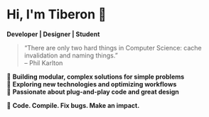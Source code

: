 # Hi, I'm Tiberon 👋  

**Developer | Designer | Student**  

> “There are only two hard things in Computer Science: cache invalidation and naming things.”  
> – Phil Karlton  

🔹 **Building modular, complex solutions for simple problems**  
🔹 **Exploring new technologies and optimizing workflows**  
🔹 **Passionate about plug-and-play code and great design**  

🚀 **Code. Compile. Fix bugs. Make an impact.**  

<!--
**Tiberon-Kuiper/Tiberon-Kuiper** is a ✨ _special_ ✨ repository because its `README.md` (this file) appears on your GitHub profile.

Here are some ideas to get you started:

- 🔭 I’m currently working on ...
- 🌱 I’m currently learning ...
- 👯 I’m looking to collaborate on ...
- 🤔 I’m looking for help with ...
- 💬 Ask me about ...
- 📫 How to reach me: ...
- 😄 Pronouns: ...
- ⚡ Fun fact: ...
-->
